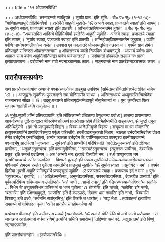 +++
title = "११ औपासनविधिः"

+++
अथौपासनविधिः
'तस्मादग्नये सायँहूयते । सूर्याय प्रातः' इति श्रुतिः ॥ बो० प० सू० (१-१६-७)- "पाणिग्रहणप्रभृति व्रीहिभिर्यवैर्वा । हस्तेनैते आहुती जुहोति- 'ॐ अग्नये स्वाहा, प्रजापतये स्वाहा' इति सायम् । ॐ सूर्याय स्वाहा, प्रजापतये स्वाहा' इति प्रातरपि । अग्निहोत्रहविषामन्यतमेन हूयते” ॥ बो० गृ० शे० सू० (४-८-४)- "अथास्तमित आदित्ये व्रीहिभिर्यवैर्वा हस्तेनैते आहुती जुहोति- 'अग्नये स्वाहा, प्रजापतये स्वाहा' इति सायम् । 'सूर्याय स्वाहा, प्रजापतये स्वाहा' इति प्रातरपि । अग्निहोत्रहविषामन्यतमेन जुहुयात् । पर्वणि पर्वणि चाग्नेयस्थालीपाकेन यजेत । उपवास एव कालान्तरे भोजनमतृप्तिश्चान्नस्य च । एवमेव सायं होमेन प्रतिपद्यते सन्तिष्ठत औपासनतन्त्रम्” ॥ औपासनस्य कालो निरूपितः बोधायनसूत्रे- 'आसायं कर्मणः प्रातः, आप्रातः सायं कर्मण आहुतिर्नातिपद्येत पार्वणं पार्वणान्तरम्' । 'प्रदोषान्तो होमकालः सङ्गवान्तः प्रातः' इत्याश्वलायनः । प्रदोषान्तो नाम रात्रौ नवनाड्यात्मकः कालः । सङ्गवान्तो नाम प्रातर्दशनाड्यात्मकः कालः ॥

## प्रातरौपासनप्रयोगः
अथ प्रातरौपासनप्रयोगः
अथाग्नेः पश्चात्सपत्नीकः प्राङ्मुख उपविश्य [समित्समारोपिताग्निश्चेदारोपितं समिधं 'ॐ ।। आजुह्वानः सुप्रतीकः पुरस्तादग्ने स्वां योनिमासीद साध्या । अस्मिन्सधस्थे अध्युत्तरस्मिन्विश्वेदेवा यजमानश्च सीदत ॥ ॐ। उद्बुध्यस्वाग्ने प्रतिजागृह्येनमिष्टापूर्ते सँसृजेथामयं च । पुनः कृण्वँस्त्वा पितरं युवानमन्वाताँसी त्वयि तन्तुमेतम् ॥ ।

ॐ भूर्भुवःसुवरों अग्निं प्रतिष्ठापयामि' इति लौकिकाग्नौ प्रतिष्ठाप्य वेणुधमन्या प्रबोध्य] आचम्य प्राणानायम्य आवयोरुपात्त दुरितक्षयद्वारा श्रीपरमेश्वरप्रीत्यर्थं प्रातरौपासनहोमं व्रीहिभिर्होष्यामीति सङ्कल्प्य, ॐ जुष्टो दमूना अतिथिर्दुरोणे । इमं नो यज्ञमुपयाहि विद्वान् ॥ विश्वा अग्नेऽभियुजो विहत्य । शत्रूयता माभरा भोजनानि' इत्युपस्थायाग्निं प्रागादिपरिसमूह्य पर्युक्ष्य परिस्तीर्य, हवनीयद्रव्यमुत्तरतो निधाय, ज्वलता दर्भद्वयेनाभिद्योत्य प्रोक्ष्य तेनैव दर्भद्वयेन पुनरभिद्योत्य, अन्येन ज्वलता दर्भद्वयेन त्रिः पर्यग्निकृत्वाऽप उपस्पृश्य हवनीयद्रव्यमग्नेः पश्चाद्दर्भेषु सादयित्वा 'जुषस्वनः ... सूर्यस्य' इति प्रार्थ्याग्निं परिषिञ्चति 'अदितेऽनुमन्यस्व' इति दक्षिणतः प्राचीनम् , 'अनुमतेऽनुमन्यस्व' इति पश्चादुदीचीनम् ' 'सरस्वतेऽनुमन्यस्व' इत्युत्तरतः प्राचीनम् , देवसवितः प्रसुव' इति समन्तं प्रदक्षिणम् ॥ अथ 'अग्नये नमः इत्यादि विसर्पिणे नमः । मध्ये यशपुरुषाय नमः' इत्यग्निमभ्यर्च्य 'अग्निं प्रज्वलितं ... विश्वतो मुखम्' इति प्रणम्य तूष्णीमेकां समिधमभ्याधायादीप्तायास्तस्याः पश्चिमार्धे होमद्रव्यं हस्तेन गृहीत्वा कायतीर्थेन प्राङ्मुखं जुहोति- 'ॐ सूर्याय स्वाहा । सूर्यायेदं न मम' । एवमेव द्वितीयां भूयसीं आहुतिं समित्पूर्वार्धे प्रत्यङ्मुखं जुहोति- 'ॐ प्रजापतये स्वाहा । प्रजापतय इदं न मम' ॥ पुनः 'जुषस्वनः०' इत्यादि, ।। 'अदितेऽन्वमँस्थाः, अनुमतेऽन्वमँस्थाः, सरस्वतेऽन्वमँस्थाः , देवसवितः प्रासावीः' इति पूर्ववत्परिषिच्य समिधमाधाय उपतिष्ठते- 'यत्ते अग्ने ... भ्राजो दधातु' इति षड्भिरुपस्थायोपविश्य 'मानस्तोके ... विधेम ते' इत्युदकस्थितं प्राक्स्थितं वा भस्म गृहीत्वा 'ॐ ओजोसि' इति ललाटे, 'सहोसि' इति कण्ठे, 'बलमसि' इति दक्षिणबाहुमूले, 'भ्राजोसि' इति है कण्ठपृष्ठे, 'देवानां धाम नामासि' इति नाभौ, 'विश्वमसि विश्वायुः इति हृदये, 'सर्वमसि सर्वायुरभिभूः' इति शिरसि च धारयेत् । 'श्रद्धां मेधां... हव्यवाहन' इत्याशिषः सम्प्रार्थ्य गोत्राभिवादनं कृत्वा 'अनेन प्रातरौपासनहोमकर्मणा श्री

परमेश्वरः प्रीयताम्' इति कर्मेश्वराय समर्प्य [समारोपपक्षे- 'ॐ अयं ते योनिर्ऋत्वियो यतो जातो अरौचथाः । तं जानन्नग्न आरोहाथानो वर्धया रयिम्' इत्यग्निं समिधि समारोप्य] 'तद्विष्णोः परमं पदं...चक्षुराततम्' इति विष्णुं स्मृत्वाऽऽचामेत् । 

इति प्रातरौपासनहोमः ॥ इत्यौपासनविधिः ॥

